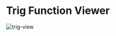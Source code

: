 # Trig Function Viewer

![trig-view](https://github.com/JakeRoggenbuck/trig-function-viewer/assets/35516367/4da3432e-cd8b-46d0-a1f7-7385a579bb5b)
